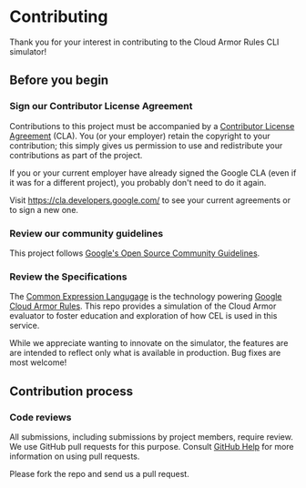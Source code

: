 # Contributing

Thank you for your interest in contributing to the Cloud Armor Rules CLI
simulator!

## Before you begin

### Sign our Contributor License Agreement

Contributions to this project must be accompanied by a
[Contributor License Agreement](https://cla.developers.google.com/about) (CLA).
You (or your employer) retain the copyright to your contribution; this simply
gives us permission to use and redistribute your contributions as part of the
project.

If you or your current employer have already signed the Google CLA (even if it
was for a different project), you probably don't need to do it again.

Visit <https://cla.developers.google.com/> to see your current agreements or to
sign a new one.

### Review our community guidelines

This project follows
[Google's Open Source Community Guidelines](https://opensource.google/conduct/).

### Review the Specifications

The [Common Expression Langugage][1] is the technology powering
[Google Cloud Armor Rules][2]. This repo provides a simulation of the
Cloud Armor evaluator to foster education and exploration of how CEL
is used in this service.

While we appreciate wanting to innovate on the simulator, the features are
are intended to reflect only what is available in production. Bug fixes are
most welcome!

## Contribution process

### Code reviews

All submissions, including submissions by project members, require review. We
use GitHub pull requests for this purpose. Consult
[GitHub Help](https://help.github.com/articles/about-pull-requests/) for more
information on using pull requests.

Please fork the repo and send us a pull request. 

[1]:  https://cel.dev
[2]:  https://cloud.google.com/armor/docs/rules-language-reference
